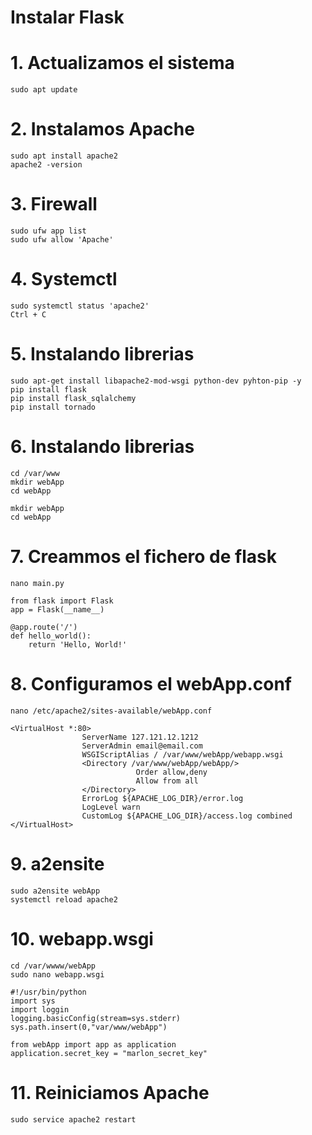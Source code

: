 # Instalar Flask

# 1. Actualizamos el sistema 
```  
sudo apt update
``` 

# 2. Instalamos Apache
```  
sudo apt install apache2
apache2 -version
``` 

# 3. Firewall
```  
sudo ufw app list
sudo ufw allow 'Apache'
``` 

# 4. Systemctl
```  
sudo systemctl status 'apache2'
Ctrl + C
``` 

# 5. Instalando librerias
```  
sudo apt-get install libapache2-mod-wsgi python-dev pyhton-pip -y
pip install flask
pip install flask_sqlalchemy
pip install tornado
``` 

# 6. Instalando librerias
```  
cd /var/www
mkdir webApp
cd webApp

mkdir webApp
cd webApp
``` 

# 7. Creammos el fichero de flask
```  
nano main.py
```  

```  
from flask import Flask
app = Flask(__name__)

@app.route('/')
def hello_world():
    return 'Hello, World!'
``` 

# 8. Configuramos el webApp.conf
```  
nano /etc/apache2/sites-available/webApp.conf
```  
```  
<VirtualHost *:80>
                ServerName 127.121.12.1212
                ServerAdmin email@email.com
                WSGIScriptAlias / /var/www/webApp/webapp.wsgi
                <Directory /var/www/webApp/webApp/>
                            Order allow,deny
                            Allow from all
                </Directory>
                ErrorLog ${APACHE_LOG_DIR}/error.log
                LogLevel warn
                CustomLog ${APACHE_LOG_DIR}/access.log combined
</VirtualHost>
```
# 9. a2ensite
```
sudo a2ensite webApp
systemctl reload apache2
```

# 10. webapp.wsgi
```
cd /var/wwww/webApp
sudo nano webapp.wsgi
```

```
#!/usr/bin/python
import sys
import loggin
logging.basicConfig(stream=sys.stderr)
sys.path.insert(0,"var/www/webApp")

from webApp import app as application
application.secret_key = "marlon_secret_key"
```

# 11. Reiniciamos Apache
```
sudo service apache2 restart
```









